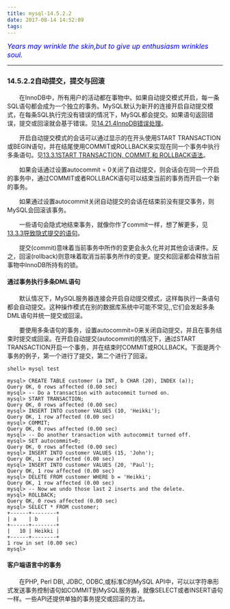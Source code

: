 ```yaml
---
title: mysql-14.5.2.2
date: 2017-08-14 14:52:09
tags:
---
```


<font color='blue' style="font-style:italic" size="3">Years may wrinkle the skin,but to give up enthusiasm wrinkles soul.</font>

------

### 14.5.2.2自动提交，提交与回滚

&emsp;&emsp;在InnoDB中，所有用户的活动都在事物中。如果自动提交模式开启，每一条SQL语句都会成为一个独立的事务。MySQL默认为新开的连接开启自动提交模式，在每条SQL执行完没有错误的情况下，MySQL都会提交。如果语句返回错误，提交或回滚就会基于错误。见[14.21.4InnoDB错误处理](https://dev.mysql.com/doc/refman/5.7/en/innodb-error-handling.html)。

 &emsp;&emsp;开启自动提交模式的会话可以通过显示的在开头使用START TRANSACTION或BEGIN语句，并在结尾使用COMMIT或ROLLBACK来实现在同一个事务中执行多条语句。见[13.3.1START TRANSACTION, COMMIT,和 ROLLBACK语法](https://dev.mysql.com/doc/refman/5.7/en/commit.html)。

&emsp;&emsp;如果会话通过设置autocommit = 0关闭了自动提交，则会话会在同一个开启的事务中，通过COMMIT或者ROLLBACK语句可以结束当前的事务而开启一个新的事务。

&emsp;&emsp;如果通过设置autocommit关闭自动提交的会话在结束前没有提交事务，则MySQL会回滚该事务。

&emsp;&emsp;一些语句会隐式地结束事务，就像你作了commit一样，想了解更多，见[13.3.3导致隐式提交的语句](https://dev.mysql.com/doc/refman/5.7/en/implicit-commit.html)。

&emsp;&emsp;提交(commit)意味着当前事务中所作的变更会永久化并对其他会话课件。反之，回滚(rollback)则意味着取消当前事务所作的变更。提交和回滚都会释放当前事物中InnoDB所持有的锁。

#### 通过事务执行多条DML语句

 &emsp;&emsp;默认情况下，MySQL服务器连接会开启自动提交模式，这样每执行一条语句都会自动提交。这种操作模式在别的数据库系统中可能不常见,,它们会发起多条DML语句并统一提交或回滚。

&emsp;&emsp;要使用多条语句的事务，设置autocommit=0来关闭自动提交，并且在事务结束时提交或回滚。在开启自动提交(autocommit)的情况下，通过START TRANSACTION开启一个事务，并在结束时COMMIT或ROLLBACK。下面是两个事务的例子，第一个进行了提交，第二个进行了回滚。

    shell> mysql test

    mysql> CREATE TABLE customer (a INT, b CHAR (20), INDEX (a));
    Query OK, 0 rows affected (0.00 sec)
    mysql> -- Do a transaction with autocommit turned on.
    mysql> START TRANSACTION;
    Query OK, 0 rows affected (0.00 sec)
    mysql> INSERT INTO customer VALUES (10, 'Heikki');
    Query OK, 1 row affected (0.00 sec)
    mysql> COMMIT;
    Query OK, 0 rows affected (0.00 sec)
    mysql> -- Do another transaction with autocommit turned off.
    mysql> SET autocommit=0;
    Query OK, 0 rows affected (0.00 sec)
    mysql> INSERT INTO customer VALUES (15, 'John');
    Query OK, 1 row affected (0.00 sec)
    mysql> INSERT INTO customer VALUES (20, 'Paul');
    Query OK, 1 row affected (0.00 sec)
    mysql> DELETE FROM customer WHERE b = 'Heikki';
    Query OK, 1 row affected (0.00 sec)
    mysql> -- Now we undo those last 2 inserts and the delete.
    mysql> ROLLBACK;
    Query OK, 0 rows affected (0.00 sec)
    mysql> SELECT * FROM customer;
    +------+--------+
    | a    | b      |
    +------+--------+
    |   10 | Heikki |
    +------+--------+
    1 row in set (0.00 sec)
    mysql>

#### 客户端语言中的事务

&emsp;&emsp;在PHP, Perl DBI, JDBC, ODBC,或标准C的MySQL API中，可以以字符串形式发送事务控制语句如COMMIT到MySQL服务器，就像SELECT或者INSERT语句一样。一些API还提供单独的事务提交或回滚的方法。
